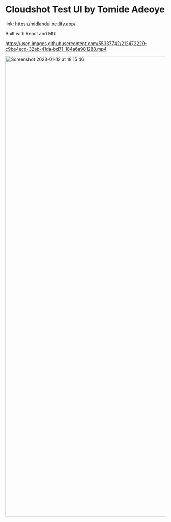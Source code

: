 # Cloudshot Test UI by Tomide Adeoye

link: https://midlandui.netlify.app/

Built with React and MUI



https://user-images.githubusercontent.com/55337742/212472229-c9be4ecd-32ab-41da-bd71-184a6a901288.mp4


<img width="1440" alt="Screenshot 2023-01-12 at 18 15 46" src="https://user-images.githubusercontent.com/55337742/212135044-a52e6885-f3df-45d6-b435-eb784835a387.png">



